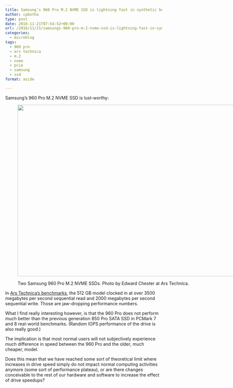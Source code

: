 ```yaml
---
title: Samsung’s 960 Pro M.2 NVME SSD is lightning fast in synthetic benchmarks, not so much in real-world.
author: cpbotha
type: post
date: 2016-11-21T07:54:52+00:00
url: /2016/11/21/samsungs-960-pro-m-2-nvme-ssd-is-lightning-fast-in-synthetic-benchmarks-not-so-much-in-real-world/
categories:
  - microblog
tags:
  - 960 pro
  - ars technica
  - m.2
  - nvme
  - pcie
  - samsung
  - ssd
format: aside

---
```

Samsung&#8217;s 960 Pro M.2 NVME SSD is lust-worthy:<figure style="width: 980px" class="wp-caption alignnone">

<img src="https://cdn.arstechnica.net/wp-content/uploads/2016/10/960proheader-980x551.jpg" width="980" height="551" /><figcaption class="wp-caption-text">Two Samsung 960 Pro M.2 NVME SSDs. Photo by Edward Chester at Ars Technica.</figcaption></figure> 

In [Ars Technica&#8217;s benchmarks][1], the 512 GB model clocked in at over 3500 megabytes per second sequential read and 2000 megabytes per second sequential write. Those are jaw-dropping performance numbers.

What I find really interesting however, is that the 960 Pro does not perform much better than the previous generation 850 Pro SATA SSD in PCMark 7 and 8 real-world benchmarks. (Random IOPS performance of the drive is also really good.)

The implication is that most normal users will not subjectively experience much difference in speed between the 960 Pro and the older, much cheaper, model.

Does this mean that we have reached some sort of theoretical limit where increases in drive speed simply do not impact normal computing activities anymore (some sort of performance plateau), or are there changes conceivable to the rest of our hardware and software to increase the effect of drive speedups?

 [1]: http://arstechnica.com/gadgets/2016/10/samsung-960-pro-review-the-fastest-consumer-ssd-you-can-buy/
